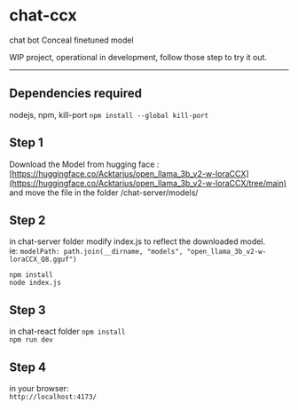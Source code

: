 # chat-ccx
chat bot Conceal finetuned model

WIP project, operational in development, follow those step to try it out.

---

## Dependencies required
nodejs, npm, kill-port
`npm install --global kill-port`  

## Step 1
Download the Model from hugging face :
[https://huggingface.co/Acktarius/open_llama_3b_v2-w-loraCCX](https://huggingface.co/Acktarius/open_llama_3b_v2-w-loraCCX/tree/main)
and move the file in the folder /chat-server/models/

## Step 2
in chat-server folder modify index.js to reflect the downloaded model.  
ie: `modelPath: path.join(__dirname, "models", "open_llama_3b_v2-w-loraCCX_Q8.gguf")`

`npm install`  
`node index.js`


## Step 3
in chat-react folder
`npm install`  
`npm run dev`  


## Step 4
in your browser:  
`http://localhost:4173/`  
